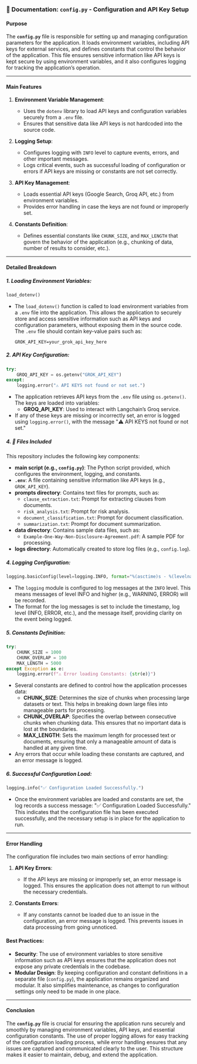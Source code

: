 ### **📄 Documentation: `config.py` - Configuration and API Key Setup**

#### **Purpose**
The **`config.py`** file is responsible for setting up and managing configuration parameters for the application. It loads environment variables, including API keys for external services, and defines constants that control the behavior of the application. This file ensures sensitive information like API keys is kept secure by using environment variables, and it also configures logging for tracking the application’s operation.

---

#### **Main Features**
1. **Environment Variable Management**:
   - Uses the `dotenv` library to load API keys and configuration variables securely from a `.env` file.
   - Ensures that sensitive data like API keys is not hardcoded into the source code.

2. **Logging Setup**:
   - Configures logging with `INFO` level to capture events, errors, and other important messages.
   - Logs critical events, such as successful loading of configuration or errors if API keys are missing or constants are not set correctly.

3. **API Key Management**:
   - Loads essential API keys (Google Search, Groq API, etc.) from environment variables.
   - Provides error handling in case the keys are not found or improperly set.

4. **Constants Definition**:
   - Defines essential constants like `CHUNK_SIZE`, and `MAX_LENGTH` that govern the behavior of the application (e.g., chunking of data, number of results to consider, etc.).

---

#### **Detailed Breakdown**

##### 1. **Loading Environment Variables**:
```python
load_dotenv()
```
- The `load_dotenv()` function is called to load environment variables from a `.env` file into the application. This allows the application to securely store and access sensitive information such as API keys and configuration parameters, without exposing them in the source code. The `.env` file should contain key-value pairs such as:
    ```
    GROK_API_KEY=your_grok_api_key_here
    ```

##### 2. **API Key Configuration**:
```python
try:
    GROQ_API_KEY = os.getenv("GROK_API_KEY")
except:
    logging.error("⚠️ API KEYS not found or not set.")
```
- The application retrieves API keys from the `.env` file using `os.getenv()`. The keys are loaded into variables:
    - **GROQ_API_KEY**: Used to interact with Langchain’s Groq service.
- If any of these keys are missing or incorrectly set, an error is logged using `logging.error()`, with the message "⚠️ API KEYS not found or not set."

##### 4. 📂 Files Included

This repository includes the following key components:

- **main script (e.g., `config.py`)**: The Python script provided, which configures the environment, logging, and constants.
- **`.env`**: A file containing sensitive information like API keys (e.g., `GROK_API_KEY`).
- **prompts directory**: Contains text files for prompts, such as:
  - `clause_extraction.txt`: Prompt for extracting clauses from documents.
  - `risk_analysis.txt`: Prompt for risk analysis.
  - `document_classification.txt`: Prompt for document classification.
  - `summarization.txt`: Prompt for document summarization.
- **data directory**: Contains sample data files, such as:
  - `Example-One-Way-Non-Disclosure-Agreement.pdf`: A sample PDF for processing.
- **logs directory**: Automatically created to store log files (e.g., `config.log`).

##### 4. **Logging Configuration**:
```python
logging.basicConfig(level=logging.INFO, format="%(asctime)s - %(levelname)s - %(message)s")
```
- The `logging` module is configured to log messages at the `INFO` level. This means messages of level INFO and higher (e.g., WARNING, ERROR) will be recorded.
- The format for the log messages is set to include the timestamp, log level (INFO, ERROR, etc.), and the message itself, providing clarity on the event being logged.

##### 5. **Constants Definition**:
```python
try:
    CHUNK_SIZE = 1000
    CHUNK_OVERLAP = 100
    MAX_LENGTH = 5000
except Exception as e:
    logging.error(f"⚠️ Error loading Constants: {str(e)}")
```
- Several constants are defined to control how the application processes data:
    - **CHUNK_SIZE**: Determines the size of chunks when processing large datasets or text. This helps in breaking down large files into manageable parts for processing.
    - **CHUNK_OVERLAP**: Specifies the overlap between consecutive chunks when chunking data. This ensures that no important data is lost at the boundaries.
    - **MAX_LENGTH**: Sets the maximum length for processed text or documents, ensuring that only a manageable amount of data is handled at any given time.
- Any errors that occur while loading these constants are captured, and an error message is logged.

##### 6. **Successful Configuration Load**:
```python
logging.info("✅ Configuration Loaded Successfully.")
```
- Once the environment variables are loaded and constants are set, the log records a success message: "✅ Configuration Loaded Successfully." This indicates that the configuration file has been executed successfully, and the necessary setup is in place for the application to run.

---

#### **Error Handling**

The configuration file includes two main sections of error handling:
1. **API Key Errors**:
   - If the API keys are missing or improperly set, an error message is logged. This ensures the application does not attempt to run without the necessary credentials.
   
2. **Constants Errors**:
   - If any constants cannot be loaded due to an issue in the configuration, an error message is logged. This prevents issues in data processing from going unnoticed.

#### **Best Practices**:
- **Security**: The use of environment variables to store sensitive information such as API keys ensures that the application does not expose any private credentials in the codebase.
- **Modular Design**: By keeping configuration and constant definitions in a separate file (`config.py`), the application remains organized and modular. It also simplifies maintenance, as changes to configuration settings only need to be made in one place.

---

#### **Conclusion**
The **`config.py`** file is crucial for ensuring the application runs securely and smoothly by managing environment variables, API keys, and essential configuration constants. The use of proper logging allows for easy tracking of the configuration loading process, while error handling ensures that any issues are captured and communicated clearly to the user. This structure makes it easier to maintain, debug, and extend the application.
